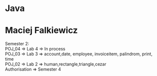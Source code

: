 # Java 
# Maciej Falkiewicz
Semester 2: <br>
POJ_04 => Lab 4 => In process <br>
POJ_03 => Lab 3 => account,date, employee, invoiceitem, palindrom, print, time <br>
POJ_02 => Lab 2 => human,rectangle,triangle,cezar <br>
Authorisation => Semester 4 <br>
